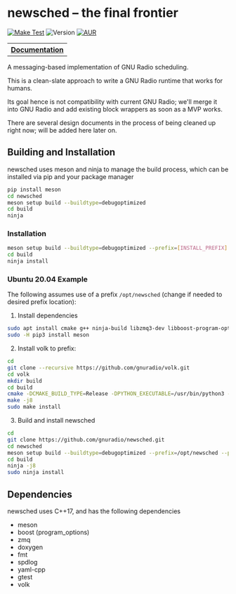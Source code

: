 # newsched – the final frontier #

[![Make Test](https://github.com/gnuradio/gnuradio/actions/workflows/make-test.yml/badge.svg?branch=main)](https://github.com/gnuradio/newsched/actions/workflows/build_and_test.yml)
![Version](https://img.shields.io/github/v/tag/gnuradio/newsched.svg)
[![AUR](https://img.shields.io/github/license/gnuradio/newsched)](https://github.com/gnuradio/newsched/blob/main/COPYING)

<table><tr>
<th><b><a href="https://gnuradio.github.io/newsched/">Documentation</a></b></th>
</tr></table>

A messaging-based implementation of GNU Radio scheduling.

This is a clean-slate approach to write a GNU Radio runtime that works for humans.

Its goal hence is not compatibility with current GNU Radio; we'll merge it into GNU Radio and add existing block wrappers as soon as a MVP works.

There are several design documents in the process of being cleaned up right now; will be added here later on.

## Building and Installation ##

newsched uses meson and ninja to manage the build process, which can be installed via pip and your package manager

```bash
pip install meson
cd newsched
meson setup build --buildtype=debugoptimized
cd build
ninja
```

### Installation ###

```bash
meson setup build --buildtype=debugoptimized --prefix=[INSTALL_PREFIX]
cd build
ninja install
```

### Ubuntu 20.04 Example ###

The following assumes use of a prefix `/opt/newsched` (change if needed to desired prefix location):

1. Install dependencies
```bash
sudo apt install cmake g++ ninja-build libzmq3-dev libboost-program-options-dev doxygen libyaml-cpp-dev libfmt-dev libspdlog-dev libgtest-dev libqwt-qt5-dev 
sudo -H pip3 install meson
```
2. Install volk to prefix:
```bash
cd
git clone --recursive https://github.com/gnuradio/volk.git
cd volk
mkdir build
cd build
cmake -DCMAKE_BUILD_TYPE=Release -DPYTHON_EXECUTABLE=/usr/bin/python3 -DCMAKE_INSTALL_PREFIX=/opt/newsched ../
make -j8
sudo make install
```
3. Build and install newsched
```bash
cd
git clone https://github.com/gnuradio/newsched.git
cd newsched
meson setup build --buildtype=debugoptimized --prefix=/opt/newsched --pkg-config-path=/opt/newsched/lib/pkgconfig/
cd build
ninja -j8
sudo ninja install
```

## Dependencies ##

newsched uses C++17, and has the following dependencies

- meson
- boost (program_options)
- zmq
- doxygen
- fmt
- spdlog
- yaml-cpp
- gtest
- volk

